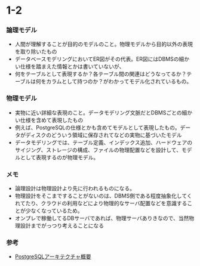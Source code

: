 # 1-2

### 論理モデル
- 人間が理解することが目的のモデルのこと。物理モデルから目的以外の表現を取り除いたもの
- データベースモデリングにおいてER図がその代表。ER図にはDBMSの細かい仕様を踏まえた情報とかは書いていないが、
- 何をテーブルとして表現するか？各テーブル間の関連はどうなってるか？テーブルは何をカラムとして持つのか？がわかってモデル化されているもの。

### 物理モデル
- 実物に近い詳細な表現のこと。データモデリング文脈だとDBMSごとの細かい仕様を含めて表現したもの
- 例えば、PostgreSQLの仕様とかも含めてモデルとして表現したもの。データがディスクのどういう領域に保存されてなどの実物に基づいたモデル
- データモデリングでは、テーブル定義、インデックス追加、ハードウェアのサイジング、ストレージの構成、ファイルの物理配置などを設計して、モデルとして表現するのが物理モデル。

### メモ
- 論理設計は物理設計より先に行われるものになる。
- 物理設計をそこまですることがないのは、DBMS側である程度抽象化してくれてたり、クラウドの利用などにより物理的なサーバ配置などを意識することが少なくなっているため。
- オンプレで稼働してるDBサーバであれば、物理サーバありきなので、当然物理設計までがっつり考えることになる

### 参考
- [PostgreSQLアーキテクチャ概要](https://www.fujitsu.com/jp/products/software/resources/feature-stories/postgres/article-index/architecture-overview/)
